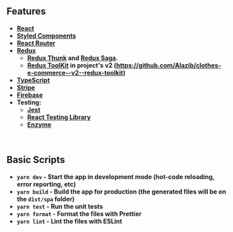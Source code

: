 ## Features

<b>

- [React](https://react.dev/)
- [Styled Components](https://styled-components.com/)
- [React Router](https://reactrouter.com/en/main)
- [Redux](https://reactrouter.com/en/main)
  - [Redux Thunk](https://github.com/reduxjs/redux-thunk) and [Redux Saga](https://redux-saga.js.org/).
  - [Redux ToolKit](https://redux-toolkit.js.org/) in project's v2 (https://github.com/Alazib/clothes-e-commerce--v2--redux-toolkit) 
- [TypeScript](https://www.typescriptlang.org/)
- [Stripe](https://stripe.com/docs/api) 
- [Firebase](https://firebase.google.com/?hl=es)
- Testing:
  - [Jest](https://jestjs.io/es-ES/)
  - [React Testing Library](https://testing-library.com/docs/react-testing-library/intro/)
  - [Enzyme](https://enzymejs.github.io/enzyme/)
    
<br>

## Basic Scripts

- `yarn dev` - Start the app in development mode (hot-code reloading, error reporting, etc)
- `yarn build` - Build the app for production (the generated files will be on the `dist/spa` folder)
- `yarn test` - Run the unit tests
- `yarn format` - Format the files with Prettier
- `yarn lint` - Lint the files with ESLint
